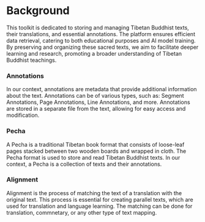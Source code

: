 
# Background 

This toolkit is dedicated to storing and managing Tibetan Buddhist texts, their
translations, and essential annotations. The platform ensures efficient data retrieval, catering to
both educational purposes and AI model training. By preserving and organizing these sacred texts,
we aim to facilitate deeper learning and research, promoting a broader understanding of Tibetan
Buddhist teachings.



### Annotations 
In our context, annotations are metadata that provide additional information about the text. Annotations can be of various types, such as: Segment Annotations, Page Annotations, Line Annotations, and more. Annotations are stored in a separate file from the text, allowing for easy access and modification.

### Pecha
A Pecha is a traditional Tibetan book format that consists of loose-leaf pages stacked between two wooden boards and wrapped in cloth. The Pecha format is used to store and read Tibetan Buddhist texts. In our context, a Pecha is a collection of texts and their annotations.

### Alignment 
Alignment is the process of matching the text of a translation with the original text. This process is essential for creating parallel texts, which are used for translation and language learning. The matching can be done for translation, commnetary, or any other type of text mapping.

